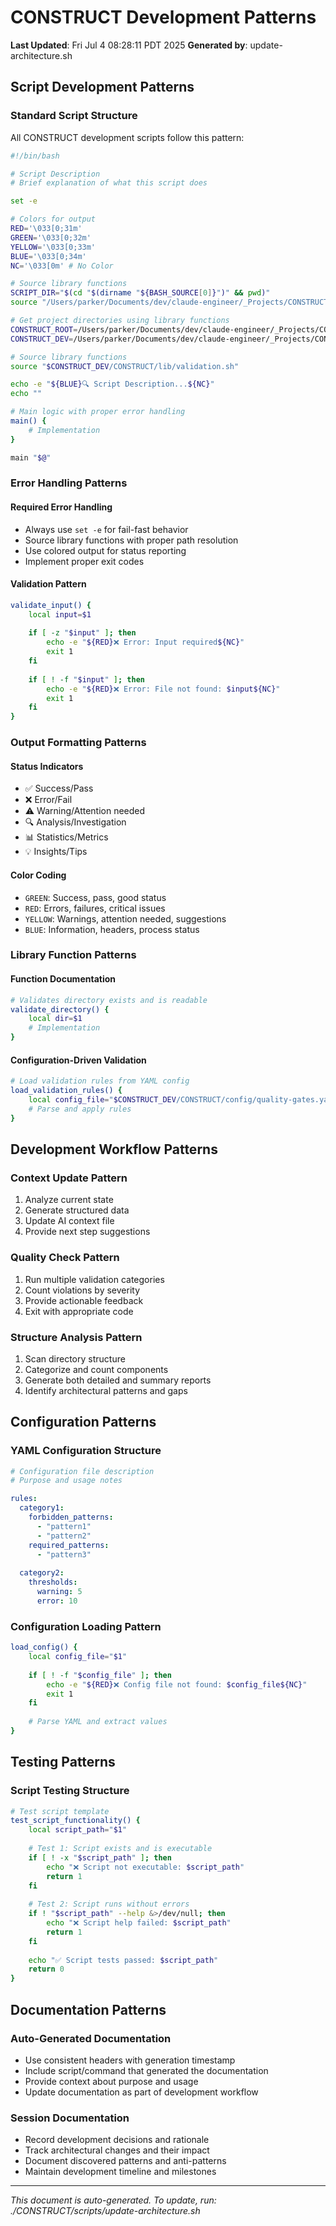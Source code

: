 # CONSTRUCT Development Patterns

**Last Updated**: Fri Jul  4 08:28:11 PDT 2025
**Generated by**: update-architecture.sh

## Script Development Patterns

### Standard Script Structure

All CONSTRUCT development scripts follow this pattern:

```bash
#!/bin/bash

# Script Description
# Brief explanation of what this script does

set -e

# Colors for output
RED='\033[0;31m'
GREEN='\033[0;32m'
YELLOW='\033[0;33m'
BLUE='\033[0;34m'
NC='\033[0m' # No Color

# Source library functions
SCRIPT_DIR="$(cd "$(dirname "${BASH_SOURCE[0]}")" && pwd)"
source "/Users/parker/Documents/dev/claude-engineer/_Projects/CONSTRUCT/CONSTRUCT-LAB/CONSTRUCT/scripts/../lib/common-patterns.sh"

# Get project directories using library functions
CONSTRUCT_ROOT=/Users/parker/Documents/dev/claude-engineer/_Projects/CONSTRUCT
CONSTRUCT_DEV=/Users/parker/Documents/dev/claude-engineer/_Projects/CONSTRUCT/CONSTRUCT-LAB

# Source library functions
source "$CONSTRUCT_DEV/CONSTRUCT/lib/validation.sh"

echo -e "${BLUE}🔍 Script Description...${NC}"
echo ""

# Main logic with proper error handling
main() {
    # Implementation
}

main "$@"
```

### Error Handling Patterns

#### Required Error Handling
- Always use `set -e` for fail-fast behavior
- Source library functions with proper path resolution
- Use colored output for status reporting
- Implement proper exit codes

#### Validation Pattern
```bash
validate_input() {
    local input=$1
    
    if [ -z "$input" ]; then
        echo -e "${RED}❌ Error: Input required${NC}"
        exit 1
    fi
    
    if [ ! -f "$input" ]; then
        echo -e "${RED}❌ Error: File not found: $input${NC}"
        exit 1
    fi
}
```

### Output Formatting Patterns

#### Status Indicators
- ✅ Success/Pass
- ❌ Error/Fail  
- ⚠️ Warning/Attention needed
- 🔍 Analysis/Investigation
- 📊 Statistics/Metrics
- 💡 Insights/Tips

#### Color Coding
- `GREEN`: Success, pass, good status
- `RED`: Errors, failures, critical issues
- `YELLOW`: Warnings, attention needed, suggestions
- `BLUE`: Information, headers, process status

### Library Function Patterns

#### Function Documentation
```bash
# Validates directory exists and is readable
validate_directory() {
    local dir=$1
    # Implementation
}
```

#### Configuration-Driven Validation
```bash
# Load validation rules from YAML config
load_validation_rules() {
    local config_file="$CONSTRUCT_DEV/CONSTRUCT/config/quality-gates.yaml"
    # Parse and apply rules
}
```

## Development Workflow Patterns

### Context Update Pattern
1. Analyze current state
2. Generate structured data
3. Update AI context file
4. Provide next step suggestions

### Quality Check Pattern
1. Run multiple validation categories
2. Count violations by severity
3. Provide actionable feedback
4. Exit with appropriate code

### Structure Analysis Pattern
1. Scan directory structure
2. Categorize and count components
3. Generate both detailed and summary reports
4. Identify architectural patterns and gaps

## Configuration Patterns

### YAML Configuration Structure
```yaml
# Configuration file description
# Purpose and usage notes

rules:
  category1:
    forbidden_patterns:
      - "pattern1"
      - "pattern2"
    required_patterns:
      - "pattern3"
      
  category2:
    thresholds:
      warning: 5
      error: 10
```

### Configuration Loading Pattern
```bash
load_config() {
    local config_file="$1"
    
    if [ ! -f "$config_file" ]; then
        echo -e "${RED}❌ Config file not found: $config_file${NC}"
        exit 1
    fi
    
    # Parse YAML and extract values
}
```

## Testing Patterns

### Script Testing Structure
```bash
# Test script template
test_script_functionality() {
    local script_path="$1"
    
    # Test 1: Script exists and is executable
    if [ ! -x "$script_path" ]; then
        echo "❌ Script not executable: $script_path"
        return 1
    fi
    
    # Test 2: Script runs without errors
    if ! "$script_path" --help &>/dev/null; then
        echo "❌ Script help failed: $script_path"
        return 1
    fi
    
    echo "✅ Script tests passed: $script_path"
    return 0
}
```

## Documentation Patterns

### Auto-Generated Documentation
- Use consistent headers with generation timestamp
- Include script/command that generated the documentation
- Provide context about purpose and usage
- Update documentation as part of development workflow

### Session Documentation
- Record development decisions and rationale
- Track architectural changes and their impact
- Document discovered patterns and anti-patterns
- Maintain development timeline and milestones

---

*This document is auto-generated. To update, run: ./CONSTRUCT/scripts/update-architecture.sh*
